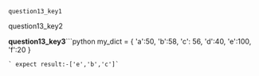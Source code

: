 ```ngMeta
question13_key1
```
question13_key2

**question13_key3**```python
my_dict = {
    'a':50, 
    'b':58,
    'c': 56,
    'd':40,
    'e':100, 
    'f':20
    }
```
` expect result:-['e','b','c']`